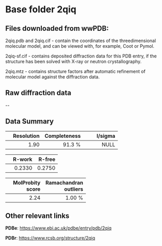 # Base folder 2qiq

## Files downloaded from wwPDB:

2qiq.pdb and 2qiq.cif - contain the coordinates of the threedimensional molecular model, and can be viewed with, for example, Coot or Pymol.

2qiq-sf.cif - contains deposited diffraction data for this PDB entry, if the structure has been solved with X-ray or neutron crystallography.

2qiq.mtz - contains structure factors after automatic refinement of molecular model against the diffraction data.

## Raw diffraction data

--<br> 

## Data Summary
|   | Resolution | Completeness| I/sigma |
|---|-------------:|----------------:|--------------:|
|   |1.90|91.3  %|<img width=50/>NULL |

|   | **R-work**| **R-free**   
|---|-------------:|----------------:|           
||0.2330|0.2750|

|   |**MolProbity<br>score**| **Ramachandran<br>outliers** 
|---|-------------:|----------------:|
||2.24|1.00 %|

## Other relevant links 
**PDBe**:  https://www.ebi.ac.uk/pdbe/entry/pdb/2qiq
 
**PDBr**: https://www.rcsb.org/structure/2qiq 

